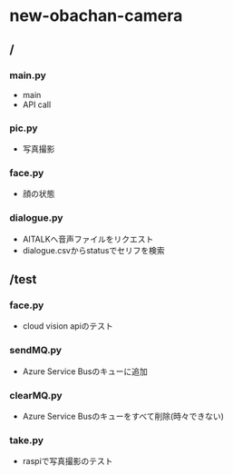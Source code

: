 # new-obachan-camera

## /
### main.py
- main
- API call

### pic.py
- 写真撮影

### face.py
- 顔の状態

### dialogue.py
- AITALKへ音声ファイルをリクエスト
- dialogue.csvからstatusでセリフを検索

## /test
### face.py
- cloud vision apiのテスト
### sendMQ.py
- Azure Service Busのキューに追加
### clearMQ.py
- Azure Service Busのキューをすべて削除(時々できない)
### take.py
- raspiで写真撮影のテスト